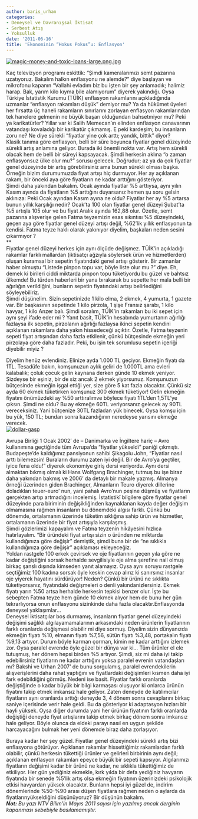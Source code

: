 ```yaml
---
author: baris_urhan
categories:
- Deneysel ve Davranışsal İktisat
- Serbest Atış
- Yoksulluk
date: '2011-06-16'
title: 'Ekonominin “Hokus Pokus”u: Enflasyon'
---
```


[![](http://46.137.161.244/wp-content/uploads/2011/06/magic-money-and-toxic-loans-large.png.jpg.png "magic-money-and-toxic-loans-large.png.jpg")](http://46.137.161.244/wp-content/uploads/2011/06/magic-money-and-toxic-loans-large.png.jpg.png)

Kaç televizyon programı eskittik: “Şimdi kameralarımızı semt pazarına uzatıyoruz. Bakalım halkın enflasyonu ne alemde?” diye başlayan ve mikrofonu kapanın “Vallahi evladım biz bu işten bir şey anlamadık; halimiz harap. Bak, yarım kilo kıyma bile alamıyorum” diyerek yakındığı. Oysa Türkiye İstatistik Kurumu (TÜİK) enflasyon rakamlarını açıkladığında uzmanlar “enflasyon rakamları düşük” demiyor mu? Ya da hükümet üyeleri her fırsatta üç haneli rakamların sınırlarını zorlayan enflasyon rakamlarından tek hanelere gelmenin ne büyük başarı olduğundan bahsetmiyor mu? Peki ya karikatürler? Yıllar var ki Salih Memecan’ın elinden enflasyon canavarının vatandaşı kovaladığı bir karikatür çıkmamış. E peki kardeşim; bu insanların zoru ne? Ne diye sürekli “fiyatlar yine çok arttı; yandık, bittik” diyor?  
Klasik tanıma göre enflasyon, belli bir süre boyunca fiyatlar genel düzeyinde sürekli artış anlamına geliyor. Burada iki önemli nokta var. Artış hem sürekli olacak hem de belli bir süreyi kapsayacak. Şimdi herkesin aklına “o zaman enflasyonsuz ülke olur mu?” sorusu gelecek. Doğrudur; az ya da çok fiyatlar genel düzeyinde bir artış görebilirsiniz ama bunun sürekli olması başka. Örneğin bizim durumumuzda fiyat artışı hiç durmuyor. Her ay açıklanan rakam, bir önceki aya göre fiyatların ne kadar arttığını gösteriyor.  
Şimdi daha yakından bakalım. Ocak ayında fiyatlar %5 arttıysa, aynı yılın Kasım ayında da fiyatların %5 arttığını duyarsanız hemen şu soru gelsin aklınıza: Peki Ocak ayından Kasım ayına ne oldu? Fiyatlar her ay %5 artarsa bunun yıllık karşılığı nedir? Ocak’ta 100 olan fiyatlar genel düzeyi Şubat’ta %5 artışla 105 olur ve bu fiyat Aralık ayında 162,88 olur. Özetle, semt pazarına alışverişe gelen Fatma teyzemizin esas sıkıntısı %5 düzeyindeki, geçen aya göre fiyatlar genel düzeyi artışı değil, %62’lik yıllık enflasyonun ta kendisi. Fatma teyze haklı olarak yakınıyor diyelim, başkaları neden sesini çıkarmıyor ?  
**  
Fiyatlar genel düzeyi herkes için aynı ölçüde değişmez. TÜİK’in açıkladığı rakamlar farklı mallardan (iktisatçı ağzıyla söylersek ürün ve hizmetlerden) oluşan kuramsal bir sepetin fiyatındaki genel artışı gösterir. Bir zamanlar haber olmuştu “Listede pinpon topu var, böyle liste olur mu ?” diye. Eh, demek ki birileri ciddi miktarda pinpon topu tüketiyordu bu güzel ve bahtsız ülkemde! Bu türden haberleri bir yana bırakarak bu sepette her mala belli bir ağırlığın verildiğini, bunların sepetin fiyatındaki artışı belirlediğini söyleyebiliriz.  
Şimdi düşünelim. Sizin sepetinizde 1 kilo elma, 2 ekmek, 4 yumurta, 1 gazete var. Bir başkasının sepetinde 1 kilo pirzola, 1 şişe Fransız şarabı, 1 kilo havyar, 1 kilo Anzer balı. Şimdi soralım, TÜİK’in rakamları bu iki sepet için aynı şeyi ifade eder mi ? Yanıt basit, TÜİK’in hesabında yumurtanın ağırlığı fazlaysa ilk sepetin, pirzolanın ağırlığı fazlaysa ikinci sepetin kendini açıklanan rakamlara daha yakın hissedeceği açıktır. Özetle, Fatma teyzenin sepeti fiyat artışından daha fazla etkilenir, çünkü bütçesinde ekmeğin yeri pirzolaya göre daha fazladır. Peki, bu işin tek sorumlusu sepetin içeriği diyebilir miyiz ?  
  
Diyelim henüz evlendiniz. Elinize ayda 1.000 TL geçiyor. Ekmeğin fiyatı da 1TL. Tesadüfe bakın, komşunuzun aylık geliri de 1.000TL ama evleri kalabalık; çoluk çocuk gelin kaynana derken günde 10 ekmek yeniyor. Sizdeyse bir eşiniz, bir de siz ancak 2 ekmek yiyorsunuz. Komşunuzun bütçesinde ekmeğin işgal ettiği yer, size göre 5 kat fazla olacaktır. Çünkü siz ayda 60 ekmek tüketirken komşunuz 300 ekmek tüketiyor! Gelin ekmeğin fiyatını önümüzdeki ay %50 arttıralımve böylece fiyatı 1TL’den 1,5TL’ye çıksın. Şimdi ne oldu? Bu ay ekmeğe 60TL veriyorsanız gelecek ay 90TL vereceksiniz. Yani bütçenize 30TL fazladan yük binecek. Oysa komşu için bu yük, 150 TL; bundan sonra kazandığının neredeyse yarısını ekmeğe verecek.  
[![](http://46.137.161.244/wp-content/uploads/2011/06/dollar-gasp.jpg "dollar-gasp")](http://46.137.161.244/wp-content/uploads/2011/06/dollar-gasp.jpg)  
  
Avrupa Birliği 1 Ocak 2002’ de – Danimarka ve İngiltere hariç – Avro kullanımına geçtiğinde tüm Avrupa’da “fiyatlar yükseldi” paniği çıkmıştı. Budapeşte’de kaldığımız pansiyonun sahibi Şikagolu John, “Fiyatlar nasıl arttı bilemezsin! Buraların durumu zaten iyi değil. Bir de Avro’ya geçtiler, iyice fena oldu!” diyerek ekonomiye giriş dersi veriyordu. Aynı dersi almaktan bıkmış olmalı ki Hans Wolfgang Brachinger, tutmuş bu işe biraz daha yakından bakmış ve 2006’ da detaylı bir makale yazmış. Almanya örneği üzerinden giden Brachinger, Almanların Teuro diyerek dillerine doladıkları teuer-euro’ nun, yani pahalı Avro’nun peşine düşmüş ve fiyatların gerçekten artıp artmadığını incelemiş. İstatistikî bilgilere göre fiyatlar genel düzeyinde para biriminin değişikliğinden kaynaklanan kayda değer değişim olmamasına rağmen insanların bu dönemdeki algısı farklı. Çünkü bu dönemde, ortalamanın üzerinde tüketim sıklığına sahip ürün ve hizmetler, ortalamanın üzerinde bir fiyat artışıyla karşılaşmış.  
Şimdi gözlerimizi kapayalım ve Fatma teyzenin hikâyesini hızlıca hatırlayalım. “Bir üründeki fiyat artışı sizin o üründen ne miktarda kullandığınıza göre değişir” demiştik, şimdi buna bir de “ne sıklıkla kullandığınıza göre değişir” açıklaması ekleyeceğiz.  
Yoldan rastgele 100 erkek çevirsek ve oje fiyatlarının geçen yıla göre ne kadar değiştiğini sorsak herhalde sevgilisiyle oje alma şerefine nail olmuş birkaç şanslı dışında kimseden yanıt alamayız. Oysa aynı soruyu rastgele seçtiğimiz 100 kadına sorsak öyle keskin cevap alırız ki sanırsınız insanlar oje yiyerek hayatını sürdürüyor! Neden? Çünkü bir ürünü ne sıklıkta tüketiyorsanız, fiyatındaki değişmeleri o denli yakındanizlersiniz. Ekmek fiyatı yarın %50 artsa herhalde herkesin tepkisi benzer olur. İşte bu sebepten Fatma teyze hem günde 10 ekmek alıyor hem de bunu her gün tekrarlıyorsa onun enflasyonu sizinkinde daha fazla olacaktır.Enflasyonda deneysel yaklaşımlar…  
Deneysel iktisatçılar boş durmamış, insanların fiyatlar genel düzeyindeki değişimi sağlıklı algılayamamalarının arkasındaki neden ürünlerin fiyatlarının farklı oranlarda değişmesi olabilir mi diye sormuş. Diyelim sizin dünyanızda ekmeğin fiyatı %10, elmanın fiyatı %7,56, sütün fiyatı %3,48, portakalın fiyatı %9,13 artıyor. Durum böyle karman çorman, kimin ne kadar arttığını izlemek zor. Oysa paralel evrende öyle güzel bir dünya var ki… Tüm ürünler el ele tutuşmuş, her dönem hepsi birden %5 artıyor. Şimdi, siz mi daha iyi takip edebilirsiniz fiyatların ne kadar arttığını yoksa paralel evrenin vatandaşları mı? Bakshi ve Urhan 2007’ de bunu sorgulamış, paralel evrendekilerin alışverişlerini daha rahat yaptığını ve fiyatlardaki değişimleri kısmen daha iyi fark edebildiğini görmüş. Nedeni ise basit. Fiyatlar farklı oranlarda değiştiğinde o kadar büyük bir bilgi karmaşası oluşuyor ki onlarca ürünün fiyatını takip etmek imkansız hale geliyor. Zaten deneyde de katılımcılar fiyatların aynı oranlarda arttığı deneyde 3, 4 dönem sonra cevaplarını birkaç saniye içerisinde verir hale geldi. Bu da gösteriyor ki adaptasyon hızları bir hayli yüksek. Oysa diğer durumda yani her ürünün fiyatının farklı oranlarda değiştiği deneyde fiyat artışlarını takip etmek birkaç dönem sonra imkansız hale geliyor. Böyle olunca da eldeki parayı nasıl en uygun şekilde harcayacağını bulmak her yeni dönemde biraz daha zorlaşıyor.  
  
Buraya kadar her şey güzel. Fiyatlar genel düzeyindeki sürekli artış bizi enflasyona götürüyor. Açıklanan rakamlar hissettiğimiz rakamlardan farklı olabilir, çünkü herkesin tükettiği ürünler ve gelirleri birbirinin aynı değil; açıklanan enflasyon rakamları epeyce büyük bir sepeti kapsıyor. Algılarımızı fiyatların değişimi kadar bir ürünü ne kadar, ne sıklıkla tükettiğimiz de etkiliyor. Her gün yediğiniz ekmekle, kırk yılda bir defa yediğiniz havyarın fiyatında bir senede %5’lik artış olsa ekmeğin fiyatının üzerinizdeki psikolojik etkisi havyardan yüksek olacaktır. Bunların hepsi iyi güzel de, indirim dönemlerinde %50-%90 arası düşen fiyatlara rağmen neden o aylarda da fiyatlarınyükseldiğini düşünüyoruz? Bir düşünün bakalım.  
***Not:** Bu yazı NTV Bilim’in Mayıs 2011 sayısı için yazılmış ancak derginin kapanması sebebiyle basılamamıştır.*